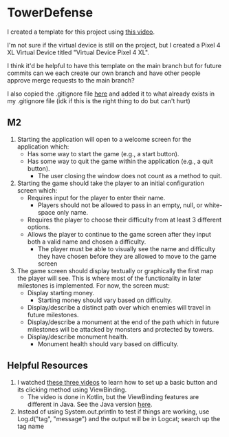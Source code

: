 # TowerDefense

I created a template for this project using [this video](https://www.youtube.com/watch?v=kMI2jy-WlGM).

I'm not sure if the virtual device is still on the project, but I created a Pixel 4 XL Virtual
Device titled "Virtual Device Pixel 4 XL".

I think it'd be helpful to have this template on the main branch but for future commits can we each
create our own branch and have other people approve merge requests to the main branch?

I also copied the .gitignore file [here](https://github.gatech.edu/gtobdes/M1_Android/blob/master/.gitignore)
and added it to what already exists in my .gitignore file (idk if this is the right thing to do but
can't hurt)

## M2
1. Starting the application will open to a welcome screen for the application which:
    * Has some way to start the game (e.g., a start button).
    * Has some way to quit the game within the application (e.g., a quit button).
        * The user closing the window does not count as a method to quit.
2. Starting the game should take the player to an initial configuration screen which:
    * Requires input for the player to enter their name.
        * Players should not be allowed to pass in an empty, null, or white-space only name.
    * Requires the player to choose their difficulty from at least 3 different options.
    * Allows the player to continue to the game screen after they input both a valid name and chosen
    a difficulty.
        * The player must be able to visually see the name and difficulty they have chosen before
        they are allowed to move to the game screen
3. The game screen should display textually or graphically the first map the player will see. This
is where most of the functionality in later milestones is implemented. For now, the screen must:
    * Display starting money.
        * Starting money should vary based on difficulty.
    * Display/describe a distinct path over which enemies will travel in future milestones.
    * Display/describe a monument at the end of the path which in future milestones will be attacked
    by monsters and protected by towers.
    * Display/describe monument health.
        * Monument health should vary based on difficulty.

## Helpful Resources
1. I watched [these three videos](https://www.youtube.com/watch?v=kMI2jy-WlGM&list=PLt72zDbwBnAVt653VpUPS8mzXoJWMfRxb)
to learn how to set up a basic button and its clicking method using ViewBinding.
    * The video is done in Kotlin, but the ViewBinding features are different in Java. See the Java
    version [here](https://developer.android.com/topic/libraries/view-binding#java).
2. Instead of using System.out.println to test if things are working, use Log.d("tag", "message")
and the output will be in Logcat; search up the tag name